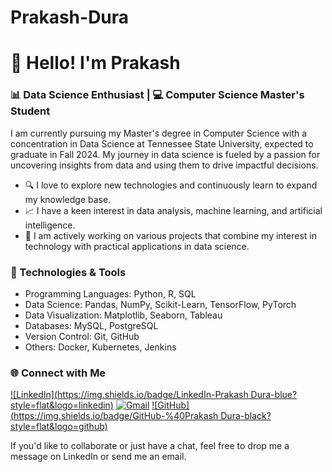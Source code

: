 # Prakash-Dura
# 👋 Hello! I'm Prakash

### 📊 Data Science Enthusiast | 💻 Computer Science Master's Student

I am currently pursuing my Master's degree in Computer Science with a concentration in Data Science at Tennessee State University, expected to graduate in Fall 2024. My journey in data science is fueled by a passion for uncovering insights from data and using them to drive impactful decisions.

- 🔍 I love to explore new technologies and continuously learn to expand my knowledge base.
- 📈 I have a keen interest in data analysis, machine learning, and artificial intelligence.
- 🚀 I am actively working on various projects that combine my interest in technology with practical applications in data science.

### 🔧 Technologies & Tools
- Programming Languages: Python, R, SQL
- Data Science: Pandas, NumPy, Scikit-Learn, TensorFlow, PyTorch
- Data Visualization: Matplotlib, Seaborn, Tableau
- Databases: MySQL, PostgreSQL
- Version Control: Git, GitHub
- Others: Docker, Kubernetes, Jenkins

### 🌐 Connect with Me
[![LinkedIn](https://img.shields.io/badge/LinkedIn-Prakash Dura-blue?style=flat&logo=linkedin)](https://www.linkedin.com/in/prakashdura)
[![Gmail](https://img.shields.io/badge/Gmail-prakashdura20@gmail.com-red?style=flat&logo=gmail&logoColor=white)](mailto:prakashdura20@gmail.com)
[![GitHub](https://img.shields.io/badge/GitHub-%40Prakash Dura-black?style=flat&logo=github)](https://github.com/Prakash-Dura)
  
If you'd like to collaborate or just have a chat, feel free to drop me a message on LinkedIn or send me an email.

